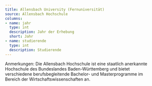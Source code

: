 ```yaml
---
title: Allensbach University (Fernuniversität)
source: Allensbach Hochschule
columns:
- name: jahr
  type: int
  description: Jahr der Erhebung
  short: Jahr
- name: studierende
  type: int
  description: Studierende
---
```

Anmerkungen: Die Allensbach Hochschule ist eine staatlich anerkannte Hochschule des Bundeslandes Baden-Württemberg und bietet verschiedene berufsbegleitende Bachelor- und Masterprogramme im Bereich der Wirtschaftswissenschaften an.
